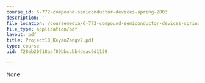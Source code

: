 ```yaml
---
course_id: 6-772-compound-semiconductor-devices-spring-2003
description: ''
file_location: /coursemedia/6-772-compound-semiconductor-devices-spring-2003/f28eb20918aaf89bbccbb4deac6d1159_Project10_KeyanZangv2.pdf
file_type: application/pdf
layout: pdf
title: Project10_KeyanZangv2.pdf
type: course
uid: f28eb20918aaf89bbccbb4deac6d1159

---
```

None